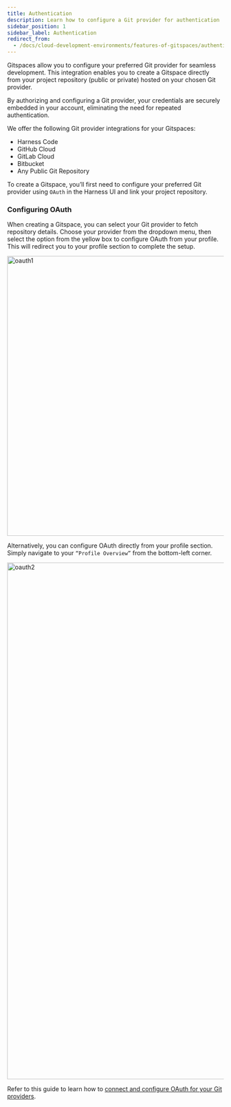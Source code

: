 ```yaml
---
title: Authentication
description: Learn how to configure a Git provider for authentication
sidebar_position: 1
sidebar_label: Authentication
redirect_from:
  - /docs/cloud-development-environments/features-of-gitspaces/authentication
---
```


Gitspaces allow you to configure your preferred Git provider for seamless development. This integration enables you to create a Gitspace directly from your project repository (public or private) hosted on your chosen Git provider.

By authorizing and configuring a Git provider, your credentials are securely embedded in your account, eliminating the need for repeated authentication.

We offer the following Git provider integrations for your Gitspaces:
- Harness Code
- GitHub Cloud
- GitLab Cloud
- Bitbucket
- Any Public Git Repository

To create a Gitspace, you’ll first need to configure your preferred Git provider using ```OAuth``` in the Harness UI and link your project repository.

### Configuring OAuth
When creating a Gitspace, you can select your Git provider to fetch repository details. Choose your provider from the dropdown menu, then select the option from the yellow box to configure OAuth from your profile. This will redirect you to your profile section to complete the setup.

<img width="650" alt="oauth1" src="https://github.com/user-attachments/assets/62f8c2f5-af74-4ed6-a709-f87af8c706a3">

Alternatively, you can configure OAuth directly from your profile section. Simply navigate to your ```“Profile Overview”``` from the bottom-left corner.

<img width="1200" alt="oauth2" src="https://github.com/user-attachments/assets/ce788c1a-8481-472b-87d3-d684fe9e023d">

Refer to this guide to learn how to [connect and configure OAuth for your Git providers](https://developer.harness.io/docs/platform/git-experience/oauth-integration/).



